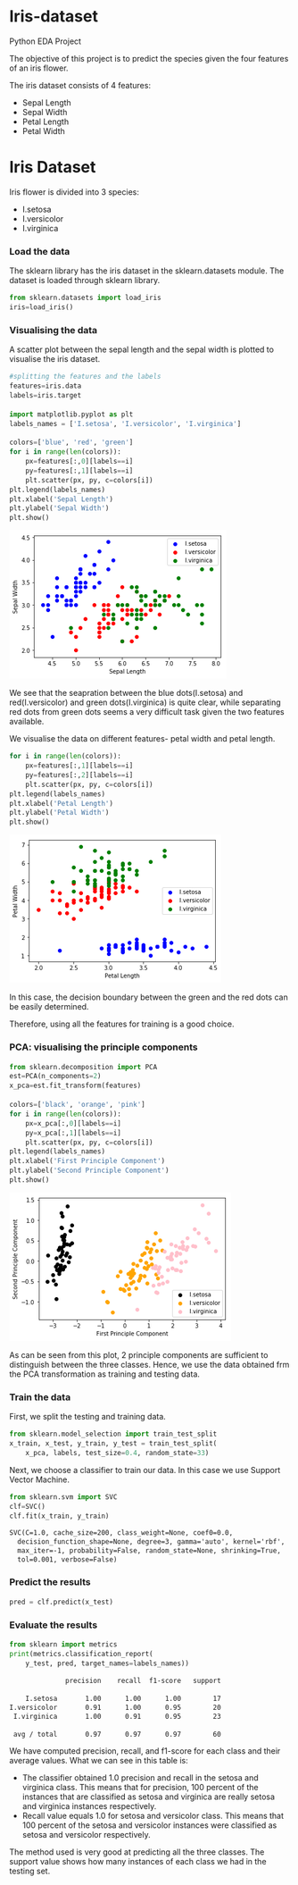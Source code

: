 # Iris-dataset
Python EDA Project

The objective of this project is to predict the species given the four features of an iris flower.

The iris dataset consists of 4 features:
- Sepal Length
- Sepal Width
- Petal Length
- Petal Width


# Iris Dataset 

Iris flower is divided into 3 species:
- I.setosa
- I.versicolor
- I.virginica



### Load the data
The sklearn library has the iris dataset in the sklearn.datasets module. The dataset is loaded through sklearn library.


```python
from sklearn.datasets import load_iris
iris=load_iris()
```

### Visualising the data

A scatter plot between the sepal length and the sepal width is plotted to visualise the iris dataset.



```python
#splitting the features and the labels
features=iris.data
labels=iris.target

import matplotlib.pyplot as plt
labels_names = ['I.setosa', 'I.versicolor', 'I.virginica']

colors=['blue', 'red', 'green']
for i in range(len(colors)):
    px=features[:,0][labels==i]
    py=features[:,1][labels==i]
    plt.scatter(px, py, c=colors[i])
plt.legend(labels_names)
plt.xlabel('Sepal Length')
plt.ylabel('Sepal Width')
plt.show()
```


![png](output_3_0.png)


We see that the seapration between the blue dots(I.setosa) and red(I.versicolor) and green dots(I.virginica) is quite clear, while separating red dots from green dots seems a very difficult task given the two features available.

We visualise the data on different features- petal width and petal length.


```python
for i in range(len(colors)):
    px=features[:,1][labels==i]
    py=features[:,2][labels==i]
    plt.scatter(px, py, c=colors[i])
plt.legend(labels_names)
plt.xlabel('Petal Length')
plt.ylabel('Petal Width')
plt.show()
```


![png](output_5_0.png)


In this case, the decision boundary between the green and the red dots can be easily determined.

Therefore, using all the features for training is a good choice.

### PCA: visualising the principle components


```python
from sklearn.decomposition import PCA
est=PCA(n_components=2)
x_pca=est.fit_transform(features)

colors=['black', 'orange', 'pink']
for i in range(len(colors)):
    px=x_pca[:,0][labels==i]
    py=x_pca[:,1][labels==i]
    plt.scatter(px, py, c=colors[i])
plt.legend(labels_names)
plt.xlabel('First Principle Component')
plt.ylabel('Second Principle Component')
plt.show()
```


![png](output_7_0.png)


As can be seen from this plot, 2 principle components are sufficient to distinguish between the three classes. Hence, we use the data obtained frm the PCA transformation as training and testing data.


### Train the data

First, we split the testing and training data.


```python
from sklearn.model_selection import train_test_split
x_train, x_test, y_train, y_test = train_test_split(
    x_pca, labels, test_size=0.4, random_state=33)
```

Next, we choose a classifier to train our data. In this case we use Support Vector Machine.


```python
from sklearn.svm import SVC
clf=SVC()
clf.fit(x_train, y_train)
```




    SVC(C=1.0, cache_size=200, class_weight=None, coef0=0.0,
      decision_function_shape=None, degree=3, gamma='auto', kernel='rbf',
      max_iter=-1, probability=False, random_state=None, shrinking=True,
      tol=0.001, verbose=False)



### Predict the results


```python
pred = clf.predict(x_test)
```

### Evaluate the results


```python
from sklearn import metrics
print(metrics.classification_report(
    y_test, pred, target_names=labels_names))
```

                  precision    recall  f1-score   support
    
        I.setosa       1.00      1.00      1.00        17
    I.versicolor       0.91      1.00      0.95        20
     I.virginica       1.00      0.91      0.95        23
    
     avg / total       0.97      0.97      0.97        60
    


We have computed precision, recall, and f1-score for each class and their average values. What we can see in this table is:

- The classifier obtained 1.0 precision and recall in the setosa and virginica class. This means that for precision, 100 percent of the instances that are classified as setosa and virginica are really setosa and virginica instances respectively. 
- Recall value equals 1.0 for setosa and versicolor class. This means that 100 percent of the setosa and versicolor instances were classified as setosa and versicolor respectively.

The method used is very good at predicting all the three classes. The support value shows how many instances of each class we had in the testing set.
